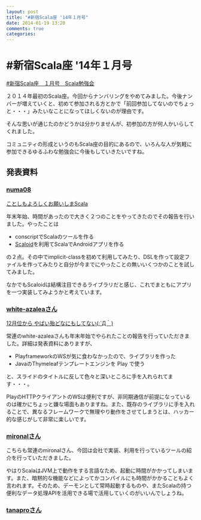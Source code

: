 ```yaml
---
layout: post
title: "#新宿Scala座 '14年１月号"
date: 2014-01-19 13:20
comments: true
categories: 
---
```


# #新宿Scala座 '14年１月号

[#新宿Scala座　１月号　Scala勉強会](http://www.zusaar.com/event/2527004)

２０１４年最初のScala座。今回からナンバリングをやめてみました。今後ナンバーが増えていくと、初めて参加される方とかで「前回参加してないのでちょっと・・・」みたいなことになってほしくないのが理由です。

そんな思いが通じたのかどうかは分かりませんが、初参加の方が何人かいらしてくれました。

コミュニティの形成というのもScala座の目的にあるので、いろんな人が気軽に参加できるゆるふわな勉強会に今後もしていきたいですね。

## 発表資料

### [numa08](http://twitter.com/numa08)

[ことしもよろしくお願いしまScala](http://numa08.github.io/scala_za_data/7th/numa08/#0)

年末年始、時間があったので大きく２つのことをやってきたのでその報告を行いました。やったことは
 
 - conscriptでScalaのツールを作る
 - [Scaloid](https://github.com/pocorall/scaloid)を利用てScalaでAndroidアプリを作る

の２点。その中でimplicit-classを初めて利用してみたり、DSLを作って設定ファイルを作ってみたりと自分が今までにやったことの無いいくつかのことを試してみました。

なかでもScaloidは結構注目できるライブラリだと感じ、これでまともにアプリを一つ実装してみようかと考えています。

### [white-azaleaさん](http://white-azalea.hatenablog.jp/)

[12月位から やばい殆どなにもしてない(;´Д｀)]()

常連のwhite-azaleaさんも年末年始でやられたことの報告を行っていただきました。詳細は発表資料にありますが、

 - PlayframeworkのWSが気に食わなかったので、ライブラリを作った
 - JavaのThymeleafテンプレートエンジンを Play で使う

と、スライドのタイトルに反して色々と深いところに手を入れられてます・・・。

PlayのHTTPクライアントのWSは便利ですが、非同期通信が前提になっているのは確かにちょっと嫌な場面もありますね。また、既存のライブラリに手を入れることで、異なるフレームワークで無理やり動作をさせてしまうとは、ハッカー的な感じがして非常に楽しいです。

### [mironalさん](https://twitter.com/mironal)

こちらも常連のmironalさん、今回は会社で実装、利用を行っているツールの紹介を行っていただきました。

やはりScalaはJVM上で動作をする言語なため、起動に時間がかかってしまいます。また、暗黙的な機能などによってかコンパイルにも時間がかかることもよく言われます。そのため、デーモンとして常時起動するものや、またScalaの持つ便利なデータ処理APIを活用できる場で活用していくのがいいんでしょうね。

### [tanaproさん](https://twitter.com/tanapro)

